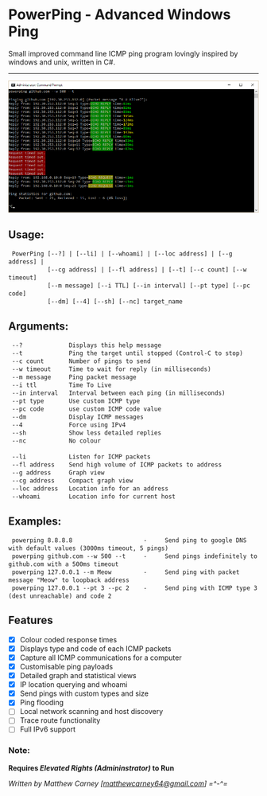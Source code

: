 # PowerPing - Advanced Windows Ping 

Small improved command line ICMP ping program lovingly inspired by windows and unix, written in C#.
***
![alt text](Screenshots/readme_screenshot.png "PowerPing in action")

## Usage: 
     PowerPing [--?] | [--li] | [--whoami] | [--loc address] | [--g address] | 
	           [--cg address] | [--fl address] | [--t] [--c count] [--w timeout] 
			   [--m message] [--i TTL] [--in interval] [--pt type] [--pc code] 
			   [--dm] [--4] [--sh] [--nc] target_name

## Arguments:
     --?             Displays this help message
     --t             Ping the target until stopped (Control-C to stop)
     --c count       Number of pings to send
     --w timeout     Time to wait for reply (in milliseconds)
     --m message     Ping packet message
     --i ttl         Time To Live
     --in interval   Interval between each ping (in milliseconds)
     --pt type       Use custom ICMP type
     --pc code       use custom ICMP code value
     --dm            Display ICMP messages
     --4             Force using IPv4
     --sh            Show less detailed replies
     --nc            No colour
     
     --li            Listen for ICMP packets
     --fl address    Send high volume of ICMP packets to address
     --g address     Graph view
     --cg address    Compact graph view
     --loc address   Location info for an address
     --whoami        Location info for current host

## Examples:
     powerping 8.8.8.8                    -     Send ping to google DNS with default values (3000ms timeout, 5 pings)
     powerping github.com --w 500 --t     -     Send pings indefinitely to github.com with a 500ms timeout
     powerping 127.0.0.1 --m Meow         -     Send ping with packet message "Meow" to loopback address
     powerping 127.0.0.1 --pt 3 --pc 2    -     Send ping with ICMP type 3 (dest unreachable) and code 2
     
## Features

- [x] Colour coded response times
- [x] Displays type and code of each ICMP packets
- [x] Capture all ICMP communications for a computer
- [x] Customisable ping payloads
- [x] Detailed graph and statistical views
- [x] IP location querying and whoami 
- [x] Send pings with custom types and size
- [x] Ping flooding
- [ ] Local network scanning and host discovery
- [ ] Trace route functionality
- [ ] Full IPv6 support

### Note: 
**Requires _Elevated Rights (Admininstrator)_ to Run**

*Written by Matthew Carney [matthewcarney64@gmail.com] =^-^=*
